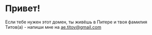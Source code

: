 # Привет!
Если тебе нужен этот домен, ты живёшь в Питере и твоя фамилия Титов(а) - напиши мне на ae.titov@gmail.com
